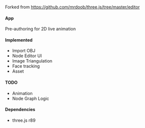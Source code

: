 Forked from https://github.com/mrdoob/three.js/tree/master/editor

#### App

Pre-authoring for 2D live animation

#### Implemented

* Import OBJ
* Node Editor UI
* Image Triangulation
* Face tracking
* Asset

#### TODO

* Animation
* Node Graph Logic

#### Dependencies

* three.js r89
